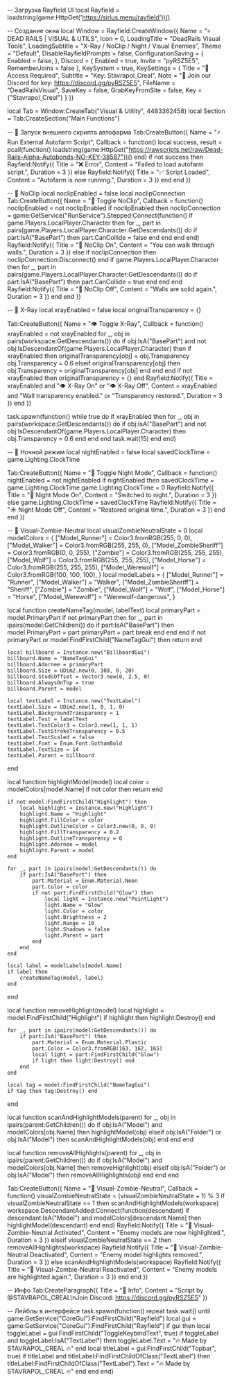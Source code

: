 -- Загрузка Rayfield UI
local Rayfield = loadstring(game:HttpGet('https://sirius.menu/rayfield'))()

-- Создание окна
local Window = Rayfield:CreateWindow({
    Name = "💀 DEAD RAILS | VISUAL & UTILS",
    Icon = 0,
    LoadingTitle = "DeadRails Visual Tools",
    LoadingSubtitle = "X-Ray / NoClip / Night / Visual Enemies",
    Theme = "Default",
    DisableRayfieldPrompts = false,
    ConfigurationSaving = {
        Enabled = false,
    },
    Discord = {
        Enabled = true,
        Invite = "pyRSZ5E5",
        RememberJoins = false
    },
    KeySystem = true,
    KeySettings = {
        Title = "🔐 Access Required",
        Subtitle = "Key: Stavrapol_Creal",
        Note = "📌 Join our Discord for key: https://discord.gg/pyRSZ5E5",
        FileName = "DeadRailsVisual",
        SaveKey = false,
        GrabKeyFromSite = false,
        Key = {"Stavrapol_Creal"}
    }
})

local Tab = Window:CreateTab("Visual & Utility", 4483362458)
local Section = Tab:CreateSection("Main Functions")

-- 🔘 Запуск внешнего скрипта автофарма
Tab:CreateButton({
    Name = "⚡ Run External Autofarm Script",
    Callback = function()
        local success, result = pcall(function()
            loadstring(game:HttpGet("https://rawscripts.net/raw/Dead-Rails-Alpha-Autobonds-NO-KEY-38587"))()
        end)
        if not success then
            Rayfield:Notify({ Title = "❌ Error", Content = "Failed to load autofarm script.", Duration = 3 })
        else
            Rayfield:Notify({ Title = "✅ Script Loaded", Content = "Autofarm is now running.", Duration = 3 })
        end
    end
})

-- 🔘 NoClip
local noclipEnabled = false
local noclipConnection
Tab:CreateButton({
    Name = "🧱 Toggle NoClip",
    Callback = function()
        noclipEnabled = not noclipEnabled
        if noclipEnabled then
            noclipConnection = game:GetService("RunService").Stepped:Connect(function()
                if game.Players.LocalPlayer.Character then
                    for _, part in pairs(game.Players.LocalPlayer.Character:GetDescendants()) do
                        if part:IsA("BasePart") then
                            part.CanCollide = false
                        end
                    end
                end
            end)
            Rayfield:Notify({ Title = "🧱 NoClip On", Content = "You can walk through walls.", Duration = 3 })
        else
            if noclipConnection then noclipConnection:Disconnect() end
            if game.Players.LocalPlayer.Character then
                for _, part in pairs(game.Players.LocalPlayer.Character:GetDescendants()) do
                    if part:IsA("BasePart") then
                        part.CanCollide = true
                    end
                end
            end
            Rayfield:Notify({ Title = "🧱 NoClip Off", Content = "Walls are solid again.", Duration = 3 })
        end
    end
})

-- 🔘 X-Ray
local xrayEnabled = false
local originalTransparency = {}

Tab:CreateButton({
    Name = "👁️ Toggle X-Ray",
    Callback = function()
        xrayEnabled = not xrayEnabled
        for _, obj in pairs(workspace:GetDescendants()) do
            if obj:IsA("BasePart") and not obj:IsDescendantOf(game.Players.LocalPlayer.Character) then
                if xrayEnabled then
                    originalTransparency[obj] = obj.Transparency
                    obj.Transparency = 0.6
                elseif originalTransparency[obj] then
                    obj.Transparency = originalTransparency[obj]
                end
            end
        end
        if not xrayEnabled then originalTransparency = {} end
        Rayfield:Notify({
            Title = xrayEnabled and "👁️ X-Ray On" or "👁️ X-Ray Off",
            Content = xrayEnabled and "Wall transparency enabled." or "Transparency restored.",
            Duration = 3
        })
    end
})

task.spawn(function()
    while true do
        if xrayEnabled then
            for _, obj in pairs(workspace:GetDescendants()) do
                if obj:IsA("BasePart") and not obj:IsDescendantOf(game.Players.LocalPlayer.Character) then
                    obj.Transparency = 0.6
                end
            end
        end
        task.wait(15)
    end
end)

-- 🔘 Ночной режим
local nightEnabled = false
local savedClockTime = game.Lighting.ClockTime

Tab:CreateButton({
    Name = "🌙 Toggle Night Mode",
    Callback = function()
        nightEnabled = not nightEnabled
        if nightEnabled then
            savedClockTime = game.Lighting.ClockTime
            game.Lighting.ClockTime = 0
            Rayfield:Notify({ Title = "🌙 Night Mode On", Content = "Switched to night.", Duration = 3 })
        else
            game.Lighting.ClockTime = savedClockTime
            Rayfield:Notify({ Title = "☀️ Night Mode Off", Content = "Restored original time.", Duration = 3 })
        end
    end
})

-- 🔘 Visual-Zombie-Neutral
local visualZombieNeutralState = 0
local modelColors = {
    ["Model_Runner"] = Color3.fromRGB(255, 0, 0),
    ["Model_Walker"] = Color3.fromRGB(255, 255, 0),
    ["Model_ZombieSheriff"] = Color3.fromRGB(0, 0, 255),
    ["Zombie"] = Color3.fromRGB(255, 255, 255),
    ["Model_Wolf"] = Color3.fromRGB(255, 255, 255),
    ["Model_Horse"] = Color3.fromRGB(255, 255, 255),
    ["Model_Werewolf"] = Color3.fromRGB(100, 100, 100),
}
local modelLabels = {
    ["Model_Runner"] = "Runner",
    ["Model_Walker"] = "Walker",
    ["Model_ZombieSheriff"] = "Sheriff",
    ["Zombie"] = "Zombie",
    ["Model_Wolf"] = "Wolf",
    ["Model_Horse"] = "Horse",
    ["Model_Werewolf"] = "Werewolf-dangerous",
}

local function createNameTag(model, labelText)
    local primaryPart = model.PrimaryPart
    if not primaryPart then
        for _, part in ipairs(model:GetChildren()) do
            if part:IsA("BasePart") then
                model.PrimaryPart = part
                primaryPart = part
                break
            end
        end
    end
    if not primaryPart or model:FindFirstChild("NameTagGui") then return end

    local billboard = Instance.new("BillboardGui")
    billboard.Name = "NameTagGui"
    billboard.Adornee = primaryPart
    billboard.Size = UDim2.new(0, 100, 0, 20)
    billboard.StudsOffset = Vector3.new(0, 2.5, 0)
    billboard.AlwaysOnTop = true
    billboard.Parent = model

    local textLabel = Instance.new("TextLabel")
    textLabel.Size = UDim2.new(1, 0, 1, 0)
    textLabel.BackgroundTransparency = 1
    textLabel.Text = labelText
    textLabel.TextColor3 = Color3.new(1, 1, 1)
    textLabel.TextStrokeTransparency = 0.5
    textLabel.TextScaled = false
    textLabel.Font = Enum.Font.GothamBold
    textLabel.TextSize = 14
    textLabel.Parent = billboard
end

local function highlightModel(model)
    local color = modelColors[model.Name]
    if not color then return end

    if not model:FindFirstChild("Highlight") then
        local highlight = Instance.new("Highlight")
        highlight.Name = "Highlight"
        highlight.FillColor = color
        highlight.OutlineColor = Color3.new(0, 0, 0)
        highlight.FillTransparency = 0.2
        highlight.OutlineTransparency = 0
        highlight.Adornee = model
        highlight.Parent = model
    end

    for _, part in ipairs(model:GetDescendants()) do
        if part:IsA("BasePart") then
            part.Material = Enum.Material.Neon
            part.Color = color
            if not part:FindFirstChild("Glow") then
                local light = Instance.new("PointLight")
                light.Name = "Glow"
                light.Color = color
                light.Brightness = 2
                light.Range = 10
                light.Shadows = false
                light.Parent = part
            end
        end
    end

    local label = modelLabels[model.Name]
    if label then
        createNameTag(model, label)
    end
end

local function removeHighlight(model)
    local highlight = model:FindFirstChild("Highlight")
    if highlight then highlight:Destroy() end

    for _, part in ipairs(model:GetDescendants()) do
        if part:IsA("BasePart") then
            part.Material = Enum.Material.Plastic
            part.Color = Color3.fromRGB(163, 162, 165)
            local light = part:FindFirstChild("Glow")
            if light then light:Destroy() end
        end
    end

    local tag = model:FindFirstChild("NameTagGui")
    if tag then tag:Destroy() end
end

local function scanAndHighlightModels(parent)
    for _, obj in ipairs(parent:GetChildren()) do
        if obj:IsA("Model") and modelColors[obj.Name] then
            highlightModel(obj)
        elseif obj:IsA("Folder") or obj:IsA("Model") then
            scanAndHighlightModels(obj)
        end
    end
end

local function removeAllHighlights(parent)
    for _, obj in ipairs(parent:GetChildren()) do
        if obj:IsA("Model") and modelColors[obj.Name] then
            removeHighlight(obj)
        elseif obj:IsA("Folder") or obj:IsA("Model") then
            removeAllHighlights(obj)
        end
    end
end

Tab:CreateButton({
    Name = "🧟 Visual-Zombie-Neutral",
    Callback = function()
        visualZombieNeutralState = (visualZombieNeutralState + 1) % 3
        if visualZombieNeutralState == 1 then
            scanAndHighlightModels(workspace)
            workspace.DescendantAdded:Connect(function(descendant)
                if descendant:IsA("Model") and modelColors[descendant.Name] then
                    highlightModel(descendant)
                end
            end)
            Rayfield:Notify({
                Title = "🧟 Visual-Zombie-Neutral Activated",
                Content = "Enemy models are now highlighted.",
                Duration = 3
            })
        elseif visualZombieNeutralState == 2 then
            removeAllHighlights(workspace)
            Rayfield:Notify({
                Title = "🧟 Visual-Zombie-Neutral Deactivated",
                Content = "Enemy model highlights removed.",
                Duration = 3
            })
        else
            scanAndHighlightModels(workspace)
            Rayfield:Notify({
                Title = "🧟 Visual-Zombie-Neutral Reactivated",
                Content = "Enemy models are highlighted again.",
                Duration = 3
            })
        end
    end
})

-- Инфо
Tab:CreateParagraph({
    Title = "📌 Info",
    Content = "Script by @STAVRAPOL_CREAL\nJoin Discord: https://discord.gg/pyRSZ5E5"
})

-- Лейблы в интерфейсе
task.spawn(function()
    repeat task.wait() until game:GetService("CoreGui"):FindFirstChild("Rayfield")
    local gui = game:GetService("CoreGui"):FindFirstChild("Rayfield")
    if gui then
        local toggleLabel = gui:FindFirstChild("ToggleKeybindText", true)
        if toggleLabel and toggleLabel:IsA("TextLabel") then
            toggleLabel.Text = "🔥 Made by STAVRAPOL_CREAL 🔥"
        end
        local titleLabel = gui:FindFirstChild("Topbar", true)
        if titleLabel and titleLabel:FindFirstChildOfClass("TextLabel") then
            titleLabel:FindFirstChildOfClass("TextLabel").Text = "🔥 Made by STAVRAPOL_CREAL 🔥"
        end
    end
end)

